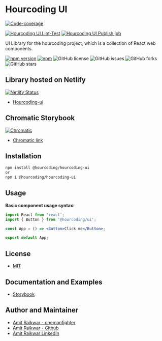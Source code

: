 # Hourcoding UI

[![Code-coverage](https://codecov.io/github/onemanfighter/hourcoding-ui/graph/badge.svg?token=VE9SQ4E4SI)](https://codecov.io/github/onemanfighter/hourcoding-ui)

[![Hourcoding UI Lint-Test](https://github.com/onemanfighter/hourcoding-ui/actions/workflows/main.yaml/badge.svg)](https://github.com/onemanfighter/hourcoding-ui/actions/workflows/main.yaml)
[![Hourcoding UI Publish job](https://github.com/onemanfighter/hourcoding-ui/actions/workflows/publish-npm.yaml/badge.svg)](https://github.com/onemanfighter/hourcoding-ui/actions/workflows/publish-npm.yaml)

UI Library for the hourcoding project, which is a collection of React web components.

[![npm version](https://badge.fury.io/js/%40hourcoding%2Fhourcoding-ui.svg)](https://badge.fury.io/js/%40hourcoding%2Fhourcoding-ui)
[![npm](https://img.shields.io/npm/dm/%40hourcoding%2Fhourcoding-ui)](https://www.npmjs.com/package/@hourcoding/hourcoding-ui)
![GitHub license](https://img.shields.io/github/license/onemanfighter/hourcoding-ui)
![GitHub issues](https://img.shields.io/github/issues/onemanfighter/hourcoding-ui)
![GitHub forks](https://img.shields.io/github/forks/onemanfighter/hourcoding-ui)
![GitHub stars](https://img.shields.io/github/stars/onemanfighter/hourcoding-ui)

## Library hosted on Netlify

[![Netlify Status](https://api.netlify.com/api/v1/badges/b6f0e253-0cde-444f-99ff-75a8a2a21a84/deploy-status)](https://app.netlify.com/sites/hourcoding-ui/deploys)

- [Hourcoding-ui](https://hourcoding-ui.netlify.app/)

## Chromatic Storybook

[![Chromatic](https://img.shields.io/badge/Chromatic-Storybook-FF4785?logo=storybook)](https://www.chromatic.com/library?appId=660b6f1cba8a33d3e2049592)

- [Chromatic link](https://www.chromatic.com/library?appId=660b6f1cba8a33d3e2049592)

## Installation

```bash
npm install @hourcoding/hourcoding-ui
or
npm i @hourcoding/hourcoding-ui
```

## Usage

**Basic component usage syntax:**

```jsx
import React from 'react';
import { Button } from '@hourcoding/ui';

const App = () => <Button>Click me</Button>;

export default App;
```

## License

- [MIT](https://github.com/onemanfighter/hourcoding-ui/blob/development/LICENSE)

## Documentation and Examples

- [Storybook](https://onemanfighter.github.io/hourcoding-ui/)

## Author and Maintainer

- [Amit Raikwar - onemanfighter](https://github.com/onemanfighter)
- [Amit Raikwar - Github](https://github.com/raikwaramit)
- [Amit Raikwar LinkedIn](https://in.linkedin.com/in/amitrai1603)
